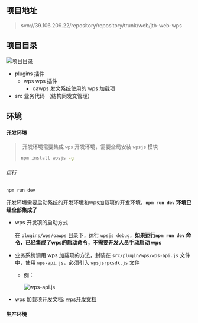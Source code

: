## 项目地址

> svn://39.106.209.22/repository/repository/trunk/web/jtb-web-wps

## 项目目录

![项目目录](C:\Users\admin\AppData\Roaming\Typora\typora-user-images\image-20200825125537974.png)

- plugins    插件
    - wps wps 插件
        - oawps 发文系统使用的 wps 加载项
- src  业务代码 （结构同发文管理）

## 环境

#### 开发环境

> ​	开发环境需要集成 `wps` 开发环境，需要全局安装 `wpsjs` 模块
>
> ```bash
> npm install wpsjs -g
> ```

###### 运行

```bash
npm run dev
```

开发环境需要启动系统的开发环境和wps加载项的开发环境，**`npm run dev` 环境已经全部集成了**

- wps 开发项的启动方式

    在 `plugins/wps/oawps` 目录下，运行 `wpsjs debug`，**如果运行`npm run dev` 命令，已经集成了wps的启动命令，不需要开发人员手动启动 wps**

- 业务系统调用 wps 加载项的方法，封装在 `src/plugin/wps/wps-api.js` 文件中，使用 `wps-api.js`，必须引入 `wpsjsrpcsdk.js` 文件

    - 例：

        ![wps-api.js](https://raw.githubusercontent.com/wukang0718/mdImage/master/images/202008/25/130906-232759.png?token=AKCNZH63BHA5O6UGPHZGX6K7ISOTA)

- wps 加载项开发文档: [wps开发文档](https://open.wps.cn/docs/office)

#### 生产环境

